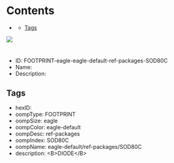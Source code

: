 



Contents
========

* [](#)
	* [Tags](#tags)
  
![][im]
# 

- ID: FOOTPRINT-eagle-eagle-default-ref-packages-SOD80C
- Name: 
- Description: 

## Tags

- hexID: 
- oompType: FOOTPRINT
- oompSize: eagle
- oompColor: eagle-default
- oompDesc: ref-packages
- oompIndex: SOD80C
- oompName: eagle-default/ref-packages/SOD80C
- description: &lt;B&gt;DIODE&lt;/B&gt;



[im]: image.png
